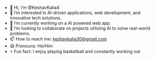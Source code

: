 - 👋 Hi, I’m @KeshavKalia4
- 👀  I’m interested in AI-driven applications, web development, and innovative tech solutions.
- 🌱 I’m currently working on a AI powered web app.
- 💞️ I’m looking to collaborate on projects utilizing AI to solve real-world problems.
- 📫 How to reach me: keshavkalia30@gmail.com
- 😄 Pronouns: He/Him
- ⚡ Fun fact: I enjoy playing basketball and constantly working out

<!---
KeshavKalia4/KeshavKalia4 is a ✨ special ✨ repository because its `README.md` (this file) appears on your GitHub profile.
You can click the Preview link to take a look at your changes.
--->
